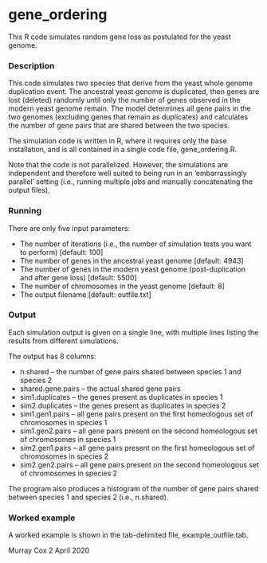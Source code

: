 # gene_ordering

This R code simulates random gene loss as postulated for the yeast genome.

### Description

This code simulates two species that derive from the yeast whole genome duplication event.  The ancestral yeast genome is duplicated, then genes are lost (deleted) randomly until only the number of genes observed in the modern yeast genome remain.  The model determines all gene pairs in the two genomes (excluding genes that remain as duplicates) and calculates the number of gene pairs that are shared between the two species.

The simulation code is written in R, where it requires only the base installation, and is all contained in a single code file, gene_ordering.R.

Note that the code is not parallelized.  However, the simulations are independent and therefore well suited to being run in an ‘embarrassingly parallel’ setting (i.e., running multiple jobs and manually concatenating the output files).

### Running

There are only five input parameters:

-    The number of iterations (i.e., the number of simulation tests you want to perform) [default: 100]
-    The number of genes in the ancestral yeast genome [default: 4943]
-    The number of genes in the modern yeast genome (post-duplication and after gene loss) [default: 5500]
-    The number of chromosomes in the yeast genome [default: 8]
-    The output filename [default: outfile.txt]


### Output

Each simulation output is given on a single line, with multiple lines listing the results from different simulations.  

The output has 8 columns:

-    n.shared – the number of gene pairs shared between species 1 and species 2
-    shared.gene.pairs – the actual shared gene pairs
-    sim1.duplicates – the genes present as duplicates in species 1
-    sim2.duplicates – the genes present as duplicates in species 2
-    sim1.gen1.pairs – all gene pairs present on the first homeologous set of chromosomes in species 1
-    sim1.gen2.pairs – all gene pairs present on the second homeologous set of chromosomes in species 1
-    sim2.gen1.pairs – all gene pairs present on the first homeologous set of chromosomes in species 2
-    sim2.gen2.pairs – all gene pairs present on the second homeologous set of chromosomes in species 2

The program also produces a histogram of the number of gene pairs shared between species 1 and species 2 (i.e., n.shared).


### Worked example

A worked example is shown in the tab-delimited file, example_outfile.tab.


Murray Cox
2 April 2020
